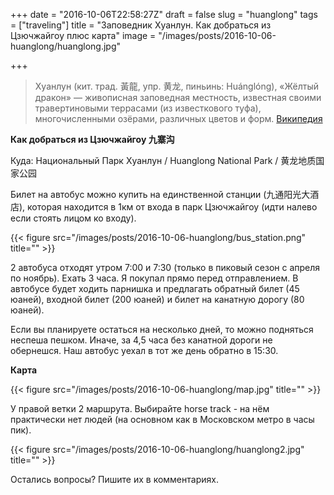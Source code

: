 +++
date = "2016-10-06T22:58:27Z"
draft = false
slug = "huanglong"
tags = ["traveling"]
title = "Заповедник Хуанлун. Как добраться из Цзючжайгоу плюс карта"
image = "/images/posts/2016-10-06-huanglong/huanglong.jpg"

+++
<blockquote>
Хуанлун (кит. трад. 黃龍, упр. 黄龙, пиньинь: Huánglóng), «Жёлтый дракон» — живописная заповедная местность, известная своими травертиновыми террасами (из известкового туфа), многочисленными озёрами, различных цветов и форм. <a href="https://ru.wikipedia.org/wiki/%D0%A5%D1%83%D0%B0%D0%BD%D0%BB%D1%83%D0%BD_(%D0%B7%D0%B0%D0%BF%D0%BE%D0%B2%D0%B5%D0%B4%D0%BD%D0%B8%D0%BA">Википедия</a>
</blockquote>

<!--more-->

**Как добраться из Цзючжайгоу 九寨沟**

Куда: Национальный Парк Хуанлун / Huanglong National Park / 黄龙地质国家公园

Билет на автобус можно купить на единственной станции (九通阳光大酒店), которая
находится в 1км от входа в парк Цзючжайгоу (идти налево если стоять лицом
ко входу).

{{< figure src="/images/posts/2016-10-06-huanglong/bus_station.png" title="" >}}

2 автобуса отходят утром 7:00 и 7:30 (только в пиковый сезон с апреля по
ноябрь). Ехать 3 часа. Я покупал прямо перед отправлением. В автобусе будет
ходить парнишка и предлагать обратный билет (45 юаней), входной билет (200
юаней) и билет на канатную дорогу (80 юаней).

Если вы планируете остаться на несколько дней, то можно подняться неспеша
пешком. Иначе, за 4,5 часа без канатной дороги не обернешся. Наш автобус уехал
в тот же день обратно в 15:30.

**Карта**

{{< figure src="/images/posts/2016-10-06-huanglong/map.jpg" title="" >}}

У правой ветки 2 маршрута. Выбирайте horse track - на нём практически нет людей
(на основном как в Московском метро в часы пик).

{{< figure src="/images/posts/2016-10-06-huanglong/huanglong2.jpg" title="" >}}

Остались вопросы? Пишите их в комментариях.
